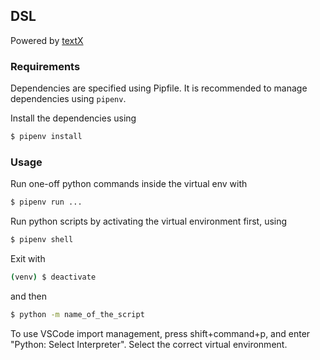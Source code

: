## DSL

Powered by [textX](https://github.com/textX/textX)

### Requirements

Dependencies are specified using Pipfile. It is recommended to manage dependencies using `pipenv`.

Install the dependencies using

```bash
$ pipenv install
```

### Usage

Run one-off python commands inside the virtual env with

```bash
$ pipenv run ...
```

Run python scripts by activating the virtual environment first, using

```bash
$ pipenv shell
```

Exit with

```bash
(venv) $ deactivate
```

and then

```bash
$ python -m name_of_the_script
```

To use VSCode import management, press shift+command+p, and enter "Python: Select Interpreter". Select the correct virtual environment.
